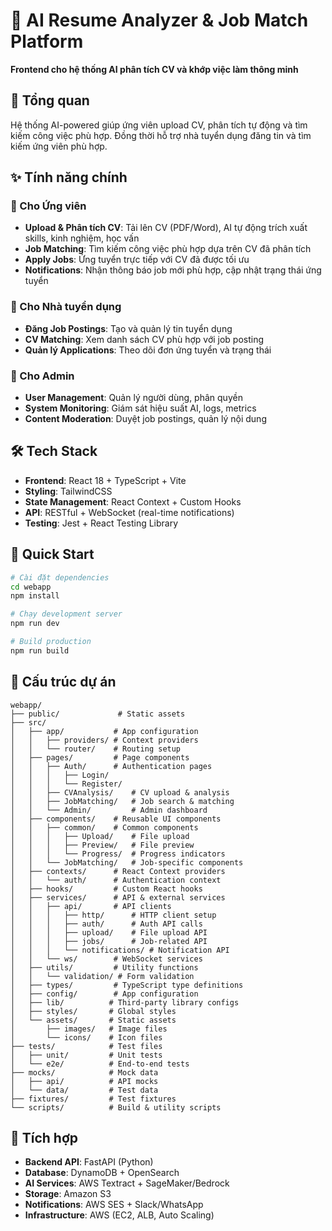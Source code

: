 # 🤖 AI Resume Analyzer & Job Match Platform

**Frontend cho hệ thống AI phân tích CV và khớp việc làm thông minh**

## 🎯 Tổng quan

Hệ thống AI-powered giúp ứng viên upload CV, phân tích tự động và tìm kiếm công việc phù hợp. Đồng thời hỗ trợ nhà tuyển dụng đăng tin và tìm kiếm ứng viên phù hợp.

## ✨ Tính năng chính

### 👤 Cho Ứng viên
- **Upload & Phân tích CV**: Tải lên CV (PDF/Word), AI tự động trích xuất skills, kinh nghiệm, học vấn
- **Job Matching**: Tìm kiếm công việc phù hợp dựa trên CV đã phân tích
- **Apply Jobs**: Ứng tuyển trực tiếp với CV đã được tối ưu
- **Notifications**: Nhận thông báo job mới phù hợp, cập nhật trạng thái ứng tuyển

### 🏢 Cho Nhà tuyển dụng  
- **Đăng Job Postings**: Tạo và quản lý tin tuyển dụng
- **CV Matching**: Xem danh sách CV phù hợp với job posting
- **Quản lý Applications**: Theo dõi đơn ứng tuyển và trạng thái

### 🔧 Cho Admin
- **User Management**: Quản lý người dùng, phân quyền
- **System Monitoring**: Giám sát hiệu suất AI, logs, metrics
- **Content Moderation**: Duyệt job postings, quản lý nội dung

## 🛠 Tech Stack

- **Frontend**: React 18 + TypeScript + Vite
- **Styling**: TailwindCSS
- **State Management**: React Context + Custom Hooks
- **API**: RESTful + WebSocket (real-time notifications)
- **Testing**: Jest + React Testing Library

## 🚀 Quick Start

```bash
# Cài đặt dependencies
cd webapp
npm install

# Chạy development server
npm run dev

# Build production
npm run build
```

## 📁 Cấu trúc dự án

```
webapp/
├── public/             # Static assets
├── src/
│   ├── app/           # App configuration
│   │   ├── providers/ # Context providers
│   │   └── router/    # Routing setup
│   ├── pages/         # Page components
│   │   ├── Auth/      # Authentication pages
│   │   │   ├── Login/
│   │   │   └── Register/
│   │   ├── CVAnalysis/    # CV upload & analysis
│   │   ├── JobMatching/   # Job search & matching
│   │   └── Admin/         # Admin dashboard
│   ├── components/    # Reusable UI components
│   │   ├── common/    # Common components
│   │   │   ├── Upload/    # File upload
│   │   │   ├── Preview/   # File preview
│   │   │   └── Progress/  # Progress indicators
│   │   └── JobMatching/   # Job-specific components
│   ├── contexts/      # React Context providers
│   │   └── auth/      # Authentication context
│   ├── hooks/         # Custom React hooks
│   ├── services/      # API & external services
│   │   ├── api/       # API clients
│   │   │   ├── http/      # HTTP client setup
│   │   │   ├── auth/      # Auth API calls
│   │   │   ├── upload/    # File upload API
│   │   │   ├── jobs/      # Job-related API
│   │   │   └── notifications/ # Notification API
│   │   └── ws/        # WebSocket services
│   ├── utils/         # Utility functions
│   │   └── validation/ # Form validation
│   ├── types/         # TypeScript type definitions
│   ├── config/        # App configuration
│   ├── lib/          # Third-party library configs
│   ├── styles/       # Global styles
│   └── assets/       # Static assets
│       ├── images/   # Image files
│       └── icons/    # Icon files
├── tests/            # Test files
│   ├── unit/         # Unit tests
│   └── e2e/          # End-to-end tests
├── mocks/            # Mock data
│   ├── api/          # API mocks
│   └── data/         # Test data
├── fixtures/         # Test fixtures
└── scripts/          # Build & utility scripts
```

## 🔗 Tích hợp

- **Backend API**: FastAPI (Python)
- **Database**: DynamoDB + OpenSearch
- **AI Services**: AWS Textract + SageMaker/Bedrock
- **Storage**: Amazon S3
- **Notifications**: AWS SES + Slack/WhatsApp
- **Infrastructure**: AWS (EC2, ALB, Auto Scaling)


